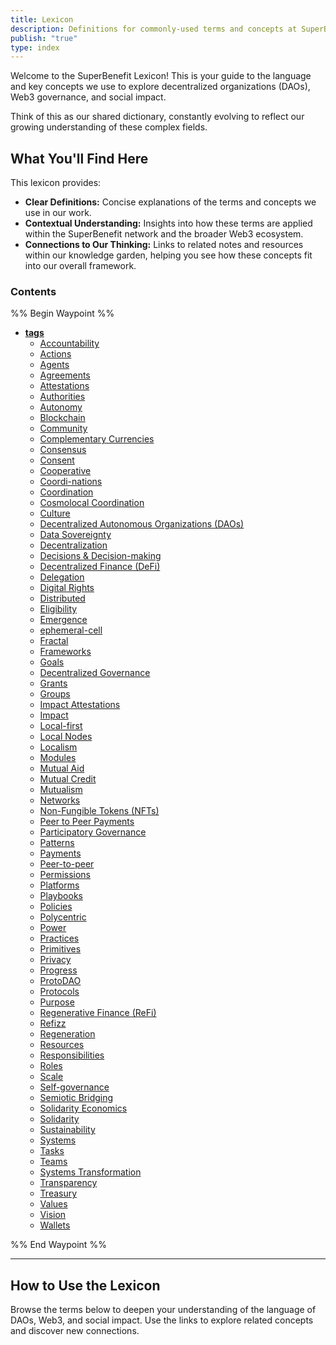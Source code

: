 ```yaml
---
title: Lexicon
description: Definitions for commonly-used terms and concepts at SuperBenefit
publish: "true"
type: index
---
```


Welcome to the SuperBenefit Lexicon! This is your guide to the language and key concepts we use to explore decentralized organizations (DAOs), Web3 governance, and social impact.

Think of this as our shared dictionary, constantly evolving to reflect our growing understanding of these complex fields.

## What You'll Find Here

This lexicon provides:

*   **Clear Definitions:** Concise explanations of the terms and concepts we use in our work.
*   **Contextual Understanding:** Insights into how these terms are applied within the SuperBenefit network and the broader Web3 ecosystem.
*   **Connections to Our Thinking:** Links to related notes and resources within our knowledge garden, helping you see how these concepts fit into our overall framework.

### Contents

%% Begin Waypoint %%
- **[tags](./tags.md)**
  - [Accountability](./accountability.md)
  - [Actions](./actions.md)
  - [Agents](./agents.md)
  - [Agreements](./agreements.md)
  - [Attestations](./attestations.md)
  - [Authorities](./authorities.md)
  - [Autonomy](./autonomy.md)
  - [Blockchain](./blockchain.md)
  - [Community](./community.md)
  - [Complementary Currencies](./complementary-currencies.md)
  - [Consensus](./consensus.md)
  - [Consent](./consent.md)
  - [Cooperative](./cooperatives.md)
  - [Coordi-nations](./coordi-nations.md)
  - [Coordination](./coordination.md)
  - [Cosmolocal Coordination](./cosmolocalism.md)
  - [Culture](./culture.md)
  - [Decentralized Autonomous Organizations (DAOs)](./daos.md)
  - [Data Sovereignty](./data-sovereignty.md)
  - [Decentralization](./decentralization.md)
  - [Decisions & Decision-making](./decisions.md)
  - [Decentralized Finance (DeFi)](./defi.md)
  - [Delegation](./delegation.md)
  - [Digital Rights](./digital-rights.md)
  - [Distributed](./distributed.md)
  - [Eligibility](./eligibility.md)
  - [Emergence](./emergence.md)
  - [ephemeral-cell](./ephemeral-cell.md)
  - [Fractal](./fractal.md)
  - [Frameworks](./frameworks.md)
  - [Goals](./goals.md)
  - [Decentralized Governance](./governance.md)
  - [Grants](./grants.md)
  - [Groups](./groups.md)
  - [Impact Attestations](./impact-attestations.md)
  - [Impact](./impact.md)
  - [Local-first](./local-first.md)
  - [Local Nodes](./local-nodes.md)
  - [Localism](./localism.md)
  - [Modules](./modules.md)
  - [Mutual Aid](./mutual-aid.md)
  - [Mutual Credit](./mutual-credit.md)
  - [Mutualism](./mutualism.md)
  - [Networks](./networks.md)
  - [Non-Fungible Tokens (NFTs)](./nfts.md)
  - [Peer to Peer Payments](./p2p-payments.md)
  - [Participatory Governance](./participatory-governance.md)
  - [Patterns](./Patterns.md)
  - [Payments](./payments.md)
  - [Peer-to-peer](./peer-to-peer.md)
  - [Permissions](./permissions.md)
  - [Platforms](./platforms.md)
  - [Playbooks](./playbooks.md)
  - [Policies](./policies.md)
  - [Polycentric](./polycentric.md)
  - [Power](./power.md)
  - [Practices](./practices.md)
  - [Primitives](./primitives.md)
  - [Privacy](./privacy.md)
  - [Progress](./progress.md)
  - [ProtoDAO](./proto-dao.md)
  - [Protocols](./protocols.md)
  - [Purpose](./purpose.md)
  - [Regenerative Finance (ReFi)](./refi.md)
  - [Refizz](./refizz.md)
  - [Regeneration](./regeneration.md)
  - [Resources](./resources.md)
  - [Responsibilities](./responsibilities.md)
  - [Roles](./roles.md)
  - [Scale](./scale.md)
  - [Self-governance](./self-governance.md)
  - [Semiotic Bridging](./semiotic-bridging.md)
  - [Solidarity Economics](./solidarity-economics.md)
  - [Solidarity](./solidarity.md)
  - [Sustainability](./sustainability.md)
  - [Systems](./systems.md)
  - [Tasks](./tasks.md)
  - [Teams](./teams.md)
  - [Systems Transformation](./transformation.md)
  - [Transparency](./transparency.md)
  - [Treasury](./treasury.md)
  - [Values](./values.md)
  - [Vision](./vision.md)
  - [Wallets](./wallets.md)

%% End Waypoint %%

---
## How to Use the Lexicon

Browse the terms below to deepen your understanding of the language of DAOs, Web3, and social impact. Use the links to explore related concepts and discover new connections.